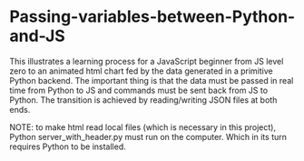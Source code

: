 # Passing-variables-between-Python-and-JS
This illustrates a learning process for a JavaScript beginner from JS level zero to an animated html chart fed by the data generated in a primitive Python backend.
The important thing is that the data must be passed in real time from Python to JS and commands must be sent back from JS to Python. The transition is achieved by reading/writing JSON files at both ends.

NOTE: to make html read local files
(which is necessary in this project),
Python server_with_header.py must run on the computer.
Which in its turn requires Python to be installed.
